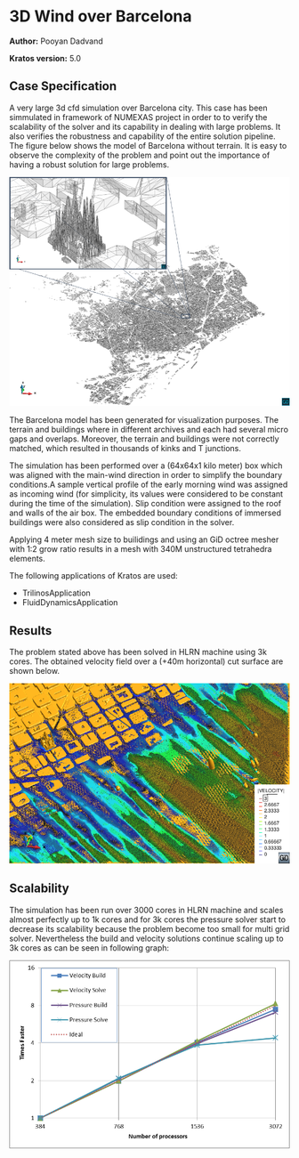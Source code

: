 # 3D Wind over Barcelona

**Author:** Pooyan Dadvand

**Kratos version:** 5.0

## Case Specification

A very large 3d cfd simulation over Barcelona city. This case has been simmulated in framework of NUMEXAS project in order to to verify the scalability of the solver and its capability in dealing with large problems. It also verifies the robustness and capability of the entire solution pipeline. The figure below shows the model of Barcelona without terrain. It is easy to observe the complexity of the problem and point out the importance of having a robust solution for large problems.

![Barcelona buildings layer given by 797k surfaces.](resources/BarcelonaAndZoomSagradaFamilia.png)

The Barcelona model has been generated for visualization purposes. The terrain and buildings where in different archives and each had several micro gaps and overlaps. Moreover, the terrain and buildings were not correctly matched, which resulted in thousands of kinks and T junctions. 

The simulation has been performed over a (64x64x1 kilo meter) box which was aligned with the main-wind direction in order to simplify the boundary conditions.A sample vertical profile of the early morning wind was assigned as incoming wind (for simplicity, its values were considered to be constant during the time of the simulation). Slip condition were assigned to the roof and walls of the air box. The embedded boundary conditions of immersed buildings were also considered as slip condition in the solver.

Applying 4 meter mesh size to builidings and using an GiD octree mesher with 1:2 grow ratio results in a mesh with 340M unstructured tetrahedra elements. 

The following applications of Kratos are used:
* TrilinosApplication
* FluidDynamicsApplication

## Results
The problem stated above has been solved in HLRN machine using 3k cores. The obtained velocity field over a (+40m horizontal) cut surface are shown below.

![The velocity vector in a horizontal plane 40 meter above sea level.](resources/BarcelonaVelocityVector.png)

## Scalability
The simulation has been run over 3000 cores in HLRN machine and scales almost perfectly up to 1k cores and for 3k cores the pressure solver start to decrease its scalability because the problem become too small for multi grid solver. Nevertheless the build and velocity solutions continue scaling up to 3k cores as can be seen in following graph: 

![The velocity vector in a horizontal plane 40 meter above sea level.](resources/Scalability.png)